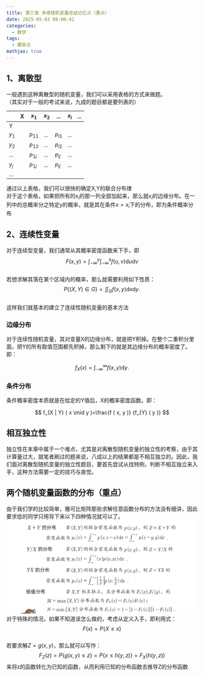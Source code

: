 ```yaml
---  
title: 第三章 多维随机变量总结记忆点（重点）  
date: 2025-05-03 08:00:41  
categories:  
  - 数学  
tags:  
  - 概率论  
mathjax: true  
---  
```


## 1、离散型  
一般遇到这种离散型的随机变量，我们可以采用表格的方式来做题。  
（其实对于一般的考试来说，九成的题目都是要列表的）  

|       | X   | $x_1$    | $x_2$ | ...      | $x_i$ | ... |  
| ----- | --- | -------- | ----- | -------- | ----- | --- |  
| Y     |     |          |       |          |       |     |  
| $y_1$ |     | $p_{11}$ | ...   | $p_{i1}$ | ...   |     |  
| $y_2$ |     | $p_{12}$ | ...   | $p_{i2}$ | ...   |     |  
| ...   |     | $p_{1j}$ | ...   | $p_{ij}$ | ...   |     |  
| $y_j$ |     | $p_{1j}$ | ...   | $p_{ij}$ | ...   |     |  
| ...   |     |          |       |          |       |     |  
通过以上表格，我们可以很快的确定X,Y的联合分布律  
对于这个表格，如果把所有的$x_i$的那一列全部加起来，那么就$x_i$的边缘分布。在一列中的总概率分之特定y的概率，就是其在条件$x = x_i$下的分布，即为条件概率分布  
## 2、连续性变量  
对于连续型变量，我们通常从其概率密度函数来下手，即  
$$  
F ( x, y )=\int_{-\infty}^{y} \int_{-\infty}^{x} f ( u, v ) \mathrm{d} u \mathrm{d} v  
$$  
若想求解其落在某个区域内的概率，那么就需要利用如下性质：  
$$  
P \{( X, Y ) \in G \}=\iint_{G} f ( x, y ) \mathrm{d} x \mathrm{d} y.  
$$  
这样我们就基本的建立了连续性随机变量的基本方法  

### 边缘分布  
对于连续性随机变量，其对变量X的边缘分布，就是把Y积掉。在整个二重积分里面，把Y的所有取值范围都先积掉，那么剩下的就是其边缘分布的概率密度了。  
即：  

$$  
f_{X} ( x )=\int_{-\infty}^{\infty} f ( x, y ) \mathrm{d} y.  
$$  

### 条件分布  
条件概率密度本质就是在给定的Y值后，X的概率密度函数。即：  

$$  
f_{X | Y} ( x \mid y )=\frac{f ( x, y )} {f_{Y} ( y )}  
$$  

## 相互独立性  
独立性在本章中属于一个难点，尤其是对离散型随机变量的独立性的考察，由于其计算量过大，就笔者刷过的题来说，八成以上的结果都是不相互独立的。因此，我们面对离散型随机变量的独立性题目，要首先尝试从找特例，判断不相互独立来入手，这种方法需要一定的技巧与直觉。  

## 两个随机变量函数的分布（重点）  
由于我们学的比较简单，雅可比矩阵那些求解任意函数分布的方法没有细讲，因此要求低的同学只用背下来以下四种情况就可以了。  
![图片描述](/IMG/Pasted%20image%2020241226203651.png)  
对于特殊的情况，如果不知道该怎么做的，考虑从定义入手，即利用式：$$F(x) = P\{X\leq x\}$$  
若要求解$Z = g(x,y)$，那么就可以写作：$$F_Z(z) = P\{g(x,y)\leq z\} = P\{x\leq h(y,z)\} = F_X(h(y,z))$$来将z的函数转化为已知的函数，从而利用已知的分布函数去推导Z的分布函数  

